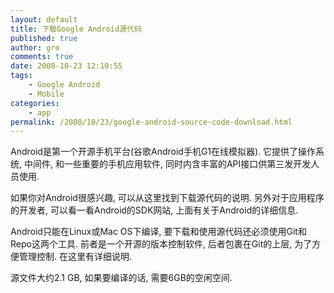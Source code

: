 ```yaml
---
layout: default
title: 下载Google Android源代码
published: true
author: gro
comments: true
date: 2008-10-23 12:10:55
tags:
    - Google Android
    - Mobile
categories:
    - app
permalink: /2008/10/23/google-android-source-code-download.html
---
```

 Android是第一个开源手机平台(谷歌Android手机G1在线模拟器). 它提供了操作系统, 中间件, 和一些重要的手机应用软件, 同时内含丰富的API接口供第三发开发人员使用.

如果你对Android很感兴趣, 可以从这里找到下载源代码的说明. 另外对于应用程序的开发者, 可以看一看Android的SDK网站, 上面有关于Android的详细信息.

Android只能在Linux或Mac OS下编译, 要下载和使用源代码还必须使用Git和Repo这两个工具. 前者是一个开源的版本控制软件, 后者包裹在Git的上层, 为了方便管理控制. 在这里有详细说明.

源文件大约2.1 GB, 如果要编译的话, 需要6GB的空闲空间.